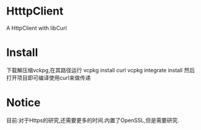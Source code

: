 # HtttpClient
 A HttpClient with libCurl
# Install
下载解压缩vckpg,在其路径运行
vcpkg install curl
vcpkg integrate install
然后打开项目即可编译使用curl来做传递
# Notice
目前:对于Https的研究,还需要更多的时间.内置了OpenSSL,但是需要研究.
